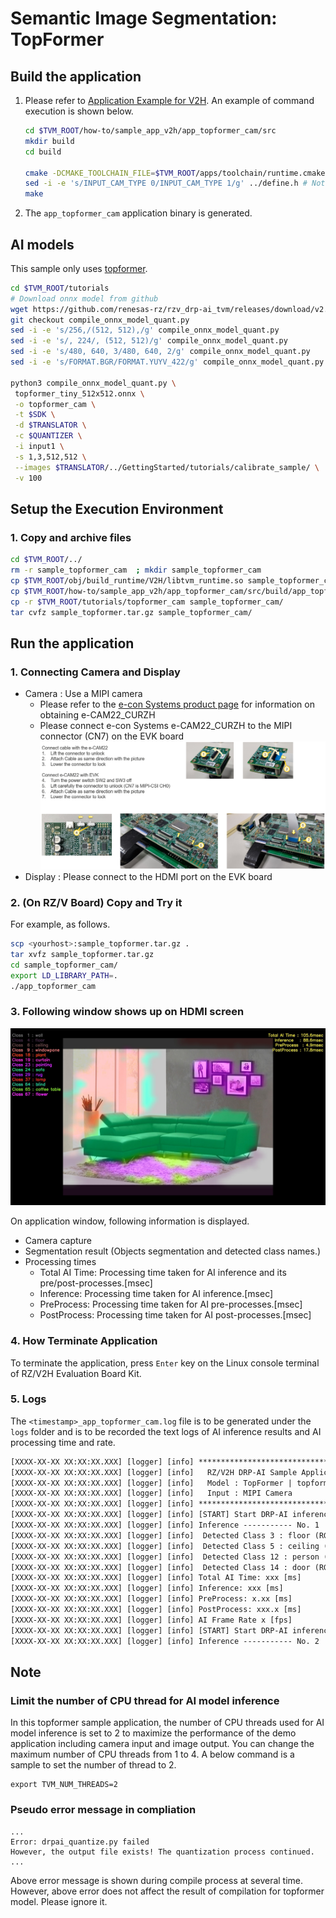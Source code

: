 # Semantic Image Segmentation: TopFormer

## Build the application

1. Please refer to [Application Example for V2H](./../../../apps/build_appV2H.md#how-to-build-the-application).  An example of command execution is shown below.

    ```bash
    cd $TVM_ROOT/how-to/sample_app_v2h/app_topformer_cam/src
    mkdir build
    cd build

    cmake -DCMAKE_TOOLCHAIN_FILE=$TVM_ROOT/apps/toolchain/runtime.cmake ..
    sed -i -e 's/INPUT_CAM_TYPE 0/INPUT_CAM_TYPE 1/g' ../define.h # Not executed when using a USB camera.
    make
    ```

2. The `app_topformer_cam` application binary is generated.

## AI models

This sample only uses [topformer](https://github.com/hustvl/TopFormer?tab=readme-ov-file).
<!---
[The ready-to-use onnx file is here.](./deeplabv3_513x513.onnx)
githubにはリポジトリ総量制限(1G/5G)や単体ファイルサイズ制限(100M)があり、余裕がないのでユーザ自身で生成できるonnxは置かないのが望ましい
--->

```bash
cd $TVM_ROOT/tutorials
# Download onnx model from github
wget https://github.com/renesas-rz/rzv_drp-ai_tvm/releases/download/v2.4.1/topformer_tiny_512x512.onnx
git checkout compile_onnx_model_quant.py
sed -i -e 's/256,/(512, 512),/g' compile_onnx_model_quant.py
sed -i -e 's/, 224/, (512, 512)/g' compile_onnx_model_quant.py
sed -i -e 's/480, 640, 3/480, 640, 2/g' compile_onnx_model_quant.py
sed -i -e 's/FORMAT.BGR/FORMAT.YUYV_422/g' compile_onnx_model_quant.py

python3 compile_onnx_model_quant.py \
 topformer_tiny_512x512.onnx \
 -o topformer_cam \
 -t $SDK \
 -d $TRANSLATOR \
 -c $QUANTIZER \
 -i input1 \
 -s 1,3,512,512 \
 --images $TRANSLATOR/../GettingStarted/tutorials/calibrate_sample/ \
 -v 100
```

## Setup the Execution Environment

### 1. Copy and archive files

```bash
cd $TVM_ROOT/../
rm -r sample_topformer_cam  ; mkdir sample_topformer_cam
cp $TVM_ROOT/obj/build_runtime/V2H/libtvm_runtime.so sample_topformer_cam/
cp $TVM_ROOT/how-to/sample_app_v2h/app_topformer_cam/src/build/app_topformer_cam sample_topformer_cam/
cp -r $TVM_ROOT/tutorials/topformer_cam sample_topformer_cam/
tar cvfz sample_topformer.tar.gz sample_topformer_cam/
```

## Run the application

### 1. Connecting Camera and Display

- Camera : Use a MIPI camera
  - Please refer to the [e-con Systems product page](https://www.e-consystems.com/renesas/sony-starvis-imx462-ultra-low-light-camera-for-renesas-rz-v2h.asp) for information on obtaining e-CAM22_CURZH
  - Please connect e-con Systems e-CAM22_CURZH to the MIPI connector (CN7) on the EVK board
    <img src=../../img/connect_e-cam22_curzh_to_rzv2h_evk.png width=700>
- Display : Please connect to the HDMI port on the EVK board

### 2. **(On RZ/V Board)** Copy and Try it  

For example, as follows.

```sh
scp <yourhost>:sample_topformer.tar.gz .
tar xvfz sample_topformer.tar.gz 
cd sample_topformer_cam/
export LD_LIBRARY_PATH=.
./app_topformer_cam
```

### 3. Following window shows up on HDMI screen

<img src=./img/application_result_on_hdmi_topformer.jpg width=640>

On application window, following information is displayed.

- Camera capture
- Segmentation result (Objects segmentation and detected class names.)  
- Processing times
  - Total AI Time: Processing time taken for AI inference and its pre/post-processes.[msec]
  - Inference: Processing time taken for AI inference.[msec]
  - PreProcess: Processing time taken for AI pre-processes.[msec]
  - PostProcess: Processing time taken for AI post-processes.[msec]

### 4. How Terminate Application

To terminate the application, press `Enter` key on the Linux console terminal of RZ/V2H Evaluation Board Kit.

### 5. Logs

The `<timestamp>_app_topformer_cam.log` file is to be generated under the `logs` folder and is to be recorded the text logs of AI inference results and AI processing time and rate. 

```txt
[XXXX-XX-XX XX:XX:XX.XXX] [logger] [info] ************************************************
[XXXX-XX-XX XX:XX:XX.XXX] [logger] [info]   RZ/V2H DRP-AI Sample Application
[XXXX-XX-XX XX:XX:XX.XXX] [logger] [info]   Model : TopFormer | topformer_cam
[XXXX-XX-XX XX:XX:XX.XXX] [logger] [info]   Input : MIPI Camera
[XXXX-XX-XX XX:XX:XX.XXX] [logger] [info] ************************************************
[XXXX-XX-XX XX:XX:XX.XXX] [logger] [info] [START] Start DRP-AI inference...
[XXXX-XX-XX XX:XX:XX.XXX] [logger] [info] Inference ----------- No. 1
[XXXX-XX-XX XX:XX:XX.XXX] [logger] [info]  Detected Class 3 : floor (RGB:0x050432)
[XXXX-XX-XX XX:XX:XX.XXX] [logger] [info]  Detected Class 5 : ceiling (RGB:0x788c50)
[XXXX-XX-XX XX:XX:XX.XXX] [logger] [info]  Detected Class 12 : person (RGB:0x96783d)
[XXXX-XX-XX XX:XX:XX.XXX] [logger] [info]  Detected Class 14 : door (RGB:0x08ff33)
[XXXX-XX-XX XX:XX:XX.XXX] [logger] [info] Total AI Time: xxx [ms]
[XXXX-XX-XX XX:XX:XX.XXX] [logger] [info] Inference: xxx [ms]
[XXXX-XX-XX XX:XX:XX.XXX] [logger] [info] PreProcess: x.xx [ms]
[XXXX-XX-XX XX:XX:XX.XXX] [logger] [info] PostProcess: xxx.x [ms]
[XXXX-XX-XX XX:XX:XX.XXX] [logger] [info] AI Frame Rate x [fps]
[XXXX-XX-XX XX:XX:XX.XXX] [logger] [info] [START] Start DRP-AI inference...
[XXXX-XX-XX XX:XX:XX.XXX] [logger] [info] Inference ----------- No. 2
```

## Note   

### Limit the number of CPU thread for AI model inference
In this topformer sample application, the number of CPU threads used for AI model inference is set to 2 to maximize the performance of the demo application including camera input and image output. You can change the maximum number of CPU threads from 1 to 4. A below command is a sample to set the number of thread to 2.

```
export TVM_NUM_THREADS=2
```

### Pseudo error message in compliation   
```
...
Error: drpai_quantize.py failed
However, the output file exists! The quantization process continued.
...
```
Above error message is shown during compile process at several time.
However, above error does not affect the result of compilation for topformer model. Please ignore it.
